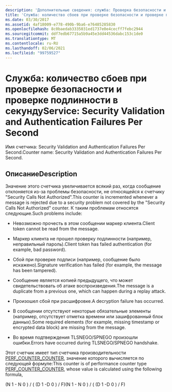 ```yaml
---
description: 'Дополнительные сведения: служба: Проверка безопасности и ошибки проверки подлинности за секунду'
title: 'Служба: количество сбоев при проверке безопасности и проверке подлинности в секунду'
ms.date: 03/30/2017
ms.assetid: 4af18009-e778-490b-9ba6-e76485285830
ms.openlocfilehash: 8c0baedab3335031ed1737e0e4cecff7febc2944
ms.sourcegitcommit: ddf7edb67715a5b9a45e3dd44536dabc153c1de0
ms.translationtype: MT
ms.contentlocale: ru-RU
ms.lasthandoff: 02/06/2021
ms.locfileid: "99759527"
---
```

# <a name="service-security-validation-and-authentication-failures-per-second"></a><span data-ttu-id="495c7-103">Служба: количество сбоев при проверке безопасности и проверке подлинности в секунду</span><span class="sxs-lookup"><span data-stu-id="495c7-103">Service: Security Validation and Authentication Failures Per Second</span></span>

<span data-ttu-id="495c7-104">Имя счетчика: Security Validation and Authentication Failures Per Second.</span><span class="sxs-lookup"><span data-stu-id="495c7-104">Counter name: Security Validation and Authentication Failures Per Second.</span></span>  
  
## <a name="description"></a><span data-ttu-id="495c7-105">Описание</span><span class="sxs-lookup"><span data-stu-id="495c7-105">Description</span></span>  

 <span data-ttu-id="495c7-106">Значение этого счетчика увеличивается всякий раз, когда сообщение отклоняется из-за проблемы безопасности, не относящейся к счетчику "Security Calls Not Authorized".</span><span class="sxs-lookup"><span data-stu-id="495c7-106">This counter is incremented whenever a message is rejected due to a security problem not covered by the "Security Calls Not Authorized" counter.</span></span> <span data-ttu-id="495c7-107">К таким проблемам относятся следующие.</span><span class="sxs-lookup"><span data-stu-id="495c7-107">Such problems include:</span></span>  
  
- <span data-ttu-id="495c7-108">Невозможно прочесть в этом сообщении маркер клиента.</span><span class="sxs-lookup"><span data-stu-id="495c7-108">Client token cannot be read from the message.</span></span>  
  
- <span data-ttu-id="495c7-109">Маркер клиента не прошел проверку подлинности (например, неправильный пароль).</span><span class="sxs-lookup"><span data-stu-id="495c7-109">Client token has failed authentication (for example, bad password).</span></span>  
  
- <span data-ttu-id="495c7-110">Сбой при проверке подписи (например, сообщение было искажено).</span><span class="sxs-lookup"><span data-stu-id="495c7-110">Signature verification has failed (for example, the message has been tampered).</span></span>  
  
- <span data-ttu-id="495c7-111">Сообщение является копией предыдущего, что может свидетельствовать об атаке воспроизведения.</span><span class="sxs-lookup"><span data-stu-id="495c7-111">The message is a duplicate from a previous one, which can happen during a replay attack.</span></span>  
  
- <span data-ttu-id="495c7-112">Произошел сбой при расшифровке.</span><span class="sxs-lookup"><span data-stu-id="495c7-112">A decryption failure has occurred.</span></span>  
  
- <span data-ttu-id="495c7-113">В сообщении отсутствуют некоторые обязательные элементы (например, отсутствует отметка времени или зашифрованный блок данных).</span><span class="sxs-lookup"><span data-stu-id="495c7-113">Some required elements (for example, missing timestamp or encrypted data block) are missing from the message.</span></span>  
  
- <span data-ttu-id="495c7-114">Во время подтверждения TLSNEGO/SPNEGO произошли ошибки.</span><span class="sxs-lookup"><span data-stu-id="495c7-114">Errors have occurred during TLSNEGO/SPNEGO handshake.</span></span>  
  
 <span data-ttu-id="495c7-115">Этот счетчик имеет тип счетчика производительности [PERF_COUNTER_COUNTER](/previous-versions/windows/it-pro/windows-server-2003/cc740048(v=ws.10)), значение которого вычисляется по следующей формуле:</span><span class="sxs-lookup"><span data-stu-id="495c7-115">This counter is of performance counter type [PERF_COUNTER_COUNTER](/previous-versions/windows/it-pro/windows-server-2003/cc740048(v=ws.10)), whose value is calculated using the following formula,</span></span>  
  
 <span data-ttu-id="495c7-116">(N 1 - N 0 ) / ( (D 1 -D 0 ) / F)</span><span class="sxs-lookup"><span data-stu-id="495c7-116">(N 1 - N 0 ) / ( (D 1 -D 0 ) / F)</span></span>
